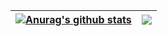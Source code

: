 | <a href="https://github.com/anuraghazra/github-readme-stats"><img align="center" src="https://github-readme-stats.vercel.app/api?username=x3beche&show_icons=true&include_all_commits=true&theme=dark&hide_border=true" alt="Anurag's github stats" /></a> | <a href="https://github.com/anuraghazra/github-readme-stats"><img align="center" src="https://github-readme-stats.vercel.app/api/top-langs/?username=x3beche&layout=compact&theme=dark&hide_border=true" /></a> |
| ------------- | ------------- |
